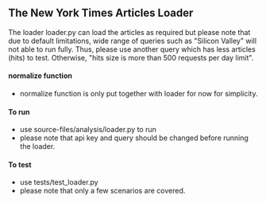 ## The New York Times Articles Loader
The loader loader.py can load the articles as required but please note that due to default limitations, wide range of queries such as "Silicon Valley" will not able to run fully. Thus, please use another query which has less articles (hits) to test. Otherwise, "hits size is more than 500 requests per day limit".

#### normalize function
- normalize function is only put together with loader for now for simplicity. 

#### To run
- use source-files/analysis/loader.py to run
- please note that api key and query should be changed before running the loader.

#### To test
- use tests/test_loader.py
- please note that only a few scenarios are covered.



